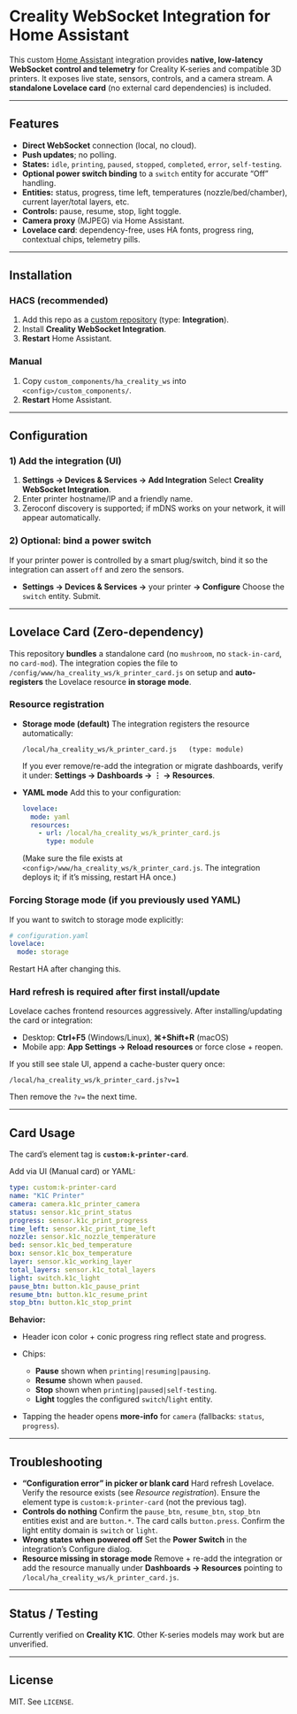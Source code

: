 # Creality WebSocket Integration for Home Assistant

This custom [Home Assistant](https://www.home-assistant.io/) integration provides **native, low-latency WebSocket control and telemetry** for Creality K-series and compatible 3D printers. It exposes live state, sensors, controls, and a camera stream. A **standalone Lovelace card** (no external card dependencies) is included.

---

## Features

* **Direct WebSocket** connection (local, no cloud).
* **Push updates**; no polling.
* **States:** `idle`, `printing`, `paused`, `stopped`, `completed`, `error`, `self-testing`.
* **Optional power switch binding** to a `switch` entity for accurate “Off” handling.
* **Entities:** status, progress, time left, temperatures (nozzle/bed/chamber), current layer/total layers, etc.
* **Controls:** pause, resume, stop, light toggle.
* **Camera proxy** (MJPEG) via Home Assistant.
* **Lovelace card**: dependency-free, uses HA fonts, progress ring, contextual chips, telemetry pills.

---

## Installation

### HACS (recommended)

1. Add this repo as a [custom repository](https://hacs.xyz/docs/faq/custom_repositories/) (type: **Integration**).
2. Install **Creality WebSocket Integration**.
3. **Restart** Home Assistant.

### Manual

1. Copy `custom_components/ha_creality_ws` into `<config>/custom_components/`.
2. **Restart** Home Assistant.

---

## Configuration

### 1) Add the integration (UI)

1. **Settings → Devices & Services → Add Integration**
   Select **Creality WebSocket Integration**.
2. Enter printer hostname/IP and a friendly name.
3. Zeroconf discovery is supported; if mDNS works on your network, it will appear automatically.

### 2) Optional: bind a power switch

If your printer power is controlled by a smart plug/switch, bind it so the integration can assert `off` and zero the sensors.

* **Settings → Devices & Services →** your printer **→ Configure**
  Choose the `switch` entity. Submit.

---

## Lovelace Card (Zero-dependency)

This repository **bundles** a standalone card (no `mushroom`, no `stack-in-card`, no `card-mod`). The integration copies the file to `/config/www/ha_creality_ws/k_printer_card.js` on setup and **auto-registers** the Lovelace resource **in storage mode**.

### Resource registration

* **Storage mode (default)**
  The integration registers the resource automatically:

  ```
  /local/ha_creality_ws/k_printer_card.js   (type: module)
  ```

  If you ever remove/re-add the integration or migrate dashboards, verify it under:
  **Settings → Dashboards → ⋮ → Resources**.

* **YAML mode**
  Add this to your configuration:

  ```yaml
  lovelace:
    mode: yaml
    resources:
      - url: /local/ha_creality_ws/k_printer_card.js
        type: module
  ```

  (Make sure the file exists at `<config>/www/ha_creality_ws/k_printer_card.js`. The integration deploys it; if it’s missing, restart HA once.)

### Forcing Storage mode (if you previously used YAML)

If you want to switch to storage mode explicitly:

```yaml
# configuration.yaml
lovelace:
  mode: storage
```

Restart HA after changing this.

### **Hard refresh is required after first install/update**

Lovelace caches frontend resources aggressively. After installing/updating the card or integration:

* Desktop: **Ctrl+F5** (Windows/Linux), **⌘+Shift+R** (macOS)
* Mobile app: **App Settings → Reload resources** or force close + reopen.

If you still see stale UI, append a cache-buster query once:

```
/local/ha_creality_ws/k_printer_card.js?v=1
```

Then remove the `?v=` the next time.

---

## Card Usage

The card’s element tag is **`custom:k-printer-card`**.

Add via UI (Manual card) or YAML:

```yaml
type: custom:k-printer-card
name: "K1C Printer"
camera: camera.k1c_printer_camera
status: sensor.k1c_print_status
progress: sensor.k1c_print_progress
time_left: sensor.k1c_print_time_left
nozzle: sensor.k1c_nozzle_temperature
bed: sensor.k1c_bed_temperature
box: sensor.k1c_box_temperature
layer: sensor.k1c_working_layer
total_layers: sensor.k1c_total_layers
light: switch.k1c_light
pause_btn: button.k1c_pause_print
resume_btn: button.k1c_resume_print
stop_btn: button.k1c_stop_print
```

**Behavior:**

* Header icon color + conic progress ring reflect state and progress.
* Chips:

  * **Pause** shown when `printing|resuming|pausing`.
  * **Resume** shown when `paused`.
  * **Stop** shown when `printing|paused|self-testing`.
  * **Light** toggles the configured `switch`/`light` entity.
* Tapping the header opens **more-info** for `camera` (fallbacks: `status`, `progress`).

---

## Troubleshooting

* **“Configuration error” in picker or blank card**
  Hard refresh Lovelace. Verify the resource exists (see *Resource registration*). Ensure the element type is `custom:k-printer-card` (not the previous tag).
* **Controls do nothing**
  Confirm the `pause_btn`, `resume_btn`, `stop_btn` entities exist and are `button.*`. The card calls `button.press`.
  Confirm the light entity domain is `switch` or `light`.
* **Wrong states when powered off**
  Set the **Power Switch** in the integration’s Configure dialog.
* **Resource missing in storage mode**
  Remove + re-add the integration or add the resource manually under **Dashboards → Resources** pointing to `/local/ha_creality_ws/k_printer_card.js`.

---

## Status / Testing

Currently verified on **Creality K1C**. Other K-series models may work but are unverified.

---

## License

MIT. See `LICENSE`.
